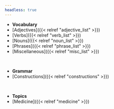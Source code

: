 ```yaml
---
headless: true
---
```


- **Vocabulary**
- [Adjectives]({{< relref "adjective_list" >}})
- [Verbs]({{< relref "verb_list" >}})
- [Nouns]({{< relref "noun_list" >}})
- [Phrases]({{< relref "phrase_list" >}})
- [Miscellaneous]({{< relref "misc_list" >}})
<br>

- **Grammar**
- [Constructions]({{< relref "constructions" >}})
<br>

- **Topics**
- [Medicine]({{< relref "medicine" >}})
